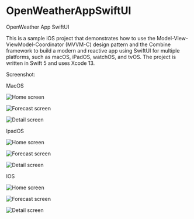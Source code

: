 # OpenWeatherAppSwiftUI
OpenWeather App SwiftUI

This is a sample iOS project that demonstrates how to use the Model-View-ViewModel-Coordinator (MVVM-C) design pattern and the Combine framework to build a modern and reactive app using SwiftUI for multiple platforms, such as macOS, iPadOS, watchOS, and tvOS. The project is written in Swift 5 and uses Xcode 13.

Screenshot:

MacOS

![Home screen](/Screenshoots/mac1.png)

![Forecast screen](/Screenshoots/mac2.png)

![Detail screen](/Screenshoots/mac3.png)

IpadOS

![Home screen](/Screenshoots/ipad1.png)

![Forecast screen](/Screenshoots/ipad2.png)

![Detail screen](/Screenshoots/ipad3.png)

IOS

![Home screen](/Screenshoots/ios1.png)

![Forecast screen](/Screenshoots/ios2.png)

![Detail screen](/Screenshoots/ios3.png)
